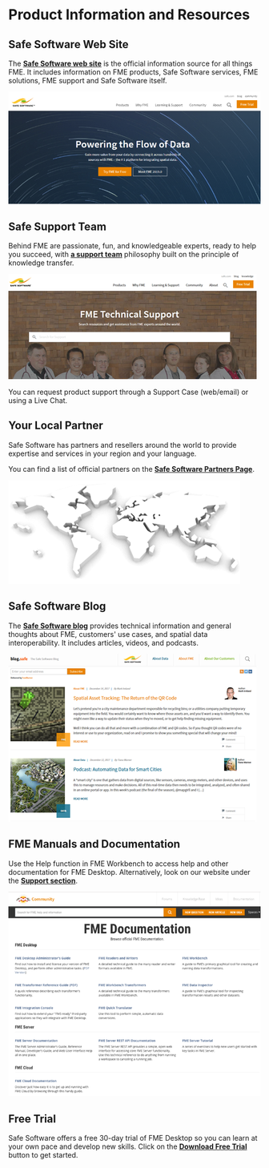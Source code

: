 # Product Information and Resources #

## Safe Software Web Site ##
The **[Safe Software web site](https://www.safe.com/ "Safe Software web site")** is the official information source for all things FME. It includes information on FME products, Safe Software services, FME solutions, FME support and Safe Software itself.

![](./Images/Img6.01.SafeWebSite.png)

## Safe Support Team ##
Behind FME are passionate, fun, and knowledgeable experts, ready to help you succeed, with **[a support team](https://www.safe.com/support/report-a-problem/ "FME Support Team page")** philosophy built on the principle of knowledge transfer.

![](./Images/Img6.02.SafeSupportTeam.png)

You can request product support through a Support Case (web/email) or using a Live Chat.


## Your Local Partner ##
Safe Software has partners and resellers around the world to provide expertise and services in your region and your language.

You can find a list of official partners on the **[Safe Software Partners Page](http://www.safe.com/partners/ "FME Partners Page")**.

![](./Images/Img6.03.SafePartnersWorldImage.png)

## Safe Software Blog ##
The **[Safe Software blog](http://blog.safe.com/ "Safe Software Blog")** provides technical information and general thoughts about FME, customers' use cases, and spatial data interoperability. It includes articles, videos, and podcasts.

![](./Images/Img6.04.SafeBlog.png)

## FME Manuals and Documentation ##
Use the Help function in FME Workbench to access help and other documentation for FME Desktop. Alternatively, look on our website under the **[Support section](https://knowledge.safe.com/page/documentation/index.html "FME Product Documentation")**.

![](./Images/Img6.05.SafeDocumentation.png)

## Free Trial ##
Safe Software offers a free 30-day trial of FME Desktop so you can learn at your own pace and develop new skills. Click on the **[Download Free Trial](https://www.safe.com/fme/fme-desktop/)** button to get started.
